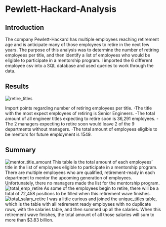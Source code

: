 # Pewlett-Hackard-Analysis
## Introduction
The company Pewlett-Hackard has multiple employees reaching retirement age and is anticipate many of those employees to retire in the next few years. The purpose of this analysis was to determine the number of retiring employees per title, and then identify a list of employees who would be eligible to participate in a mentorship program. I imported the 6 different employee csv into a SQL database and used queries to work through the data.
## Results
![retire_titles](https://user-images.githubusercontent.com/56700719/153760145-a0c51005-b558-4ce5-8685-3169591f5e77.JPG) 
 
 Import points regarding number of retiring employees per title.
-The title with the most expect employees of retiring is Senior Engineers.
-The total amount of all engineer titles expecting to retire soon is 36,291 employees.
-The 2 managers expecting to retire soon would leave 2 of the 9 departments without managers.
-The total amount of employees eligible to be mentors for future employment is 1549.
## Summary
![mentor_title_amount](https://user-images.githubusercontent.com/56700719/153760182-8bc9cc03-860d-41ea-8866-12e493cae076.JPG)
This table is the total amount of each employees’ title in the list of employees eligible to participate in a mentorship program. There are multiple employees who are qualified, retirement-ready in each department to mentor the upcoming generation of employees. Unfortunately, there no managers made the list for the mentorship program.
![total_emp_retire](https://user-images.githubusercontent.com/56700719/153760202-84ae901d-f6c8-438f-ba0f-1c46baed771d.JPG)
As some of the employees begin to retire, there will be a total of 72,458 positions to be filled when this retirement wave finishes.
![total_salary_retire](https://user-images.githubusercontent.com/56700719/153760225-825684e9-e012-4a54-a990-f159d30b1c2b.JPG)
I was a little curious and joined the unique_titles table, which is the table with all retirement ready employees with no duplicate rows, with the salaries table, and then summed up all the salaries. When this retirement wave finishes, the total amount of all those salaries will sum to more than $3.83 billion.
